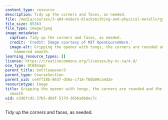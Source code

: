 ```yaml
---
content_type: resource
description: Tidy up the corners and faces, as needed.
file: /media/courses/3-a04-modern-blacksmithing-and-physical-metallurgy-fall-2008/e3d6fc9237b5d6df517d36b6a0b8ec7c_074.jpg
file_size: 85363
file_type: image/jpeg
image_metadata:
  caption: Tidy up the corners and faces, as needed.
  credit: 'Credit: Image courtesy of MIT OpenCourseWare.'
  image-alt: Gripping the opener with tongs, the corners are rounded and the surfaces
    hammered smooth.
learning_resource_types: []
license: https://creativecommons.org/licenses/by-nc-sa/4.0/
ocw_type: OCWImage
parent_title: bottleopener3
parent_type: CourseSection
parent_uid: ce4ff28b-863f-d56a-c718-f0db09ca4d2e
resourcetype: Image
title: Gripping the opener with tongs, the corners are rounded and the surfaces hammered
  smooth
uid: e3d6fc92-37b5-d6df-517d-36b6a0b8ec7c
---
```

Tidy up the corners and faces, as needed.